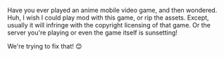 Have you ever played an anime mobile video game, and then wondered. Huh, I wish I could play mod with this game, or rip the assets. Except, usually it will infringe with the copyright licensing of that game. Or the server you're playing or even the game itself is sunsetting!

We're trying to fix that! 😊

